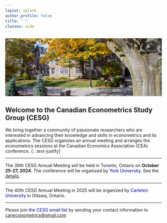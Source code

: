 ```yaml
---
layout: splash
author_profile: false
title: " "
classes: wide
---
```


![](assets/images/landing.jpg)

## Welcome to the Canadian Econometrics Study Group (CESG)

We bring together a community of passionate researchers who are interested in advancing their knowledge and skills in econometrics and its applications. The CESG organizes an annual meeting and arranges the econometrics sessions at the Canadian Economics Association (CEA) conference.
{: .text-justify}

----

The 39th CESG Annual Meeting will be held in Toronto, Ontario on **October 25-27, 2024**. The conference will be organized by  <span style="color:#000099">York University</span>. See the [details](/annualMeeting/current/details/).	

----

The 40th CESG Annual Meeting in 2025 will be organized by <span style="color:#000099">Carleton University</span> in Ottawa, Ontario. 

----

Please join <span style="color: darkblue;">the CESG email list</span> by sending your contact information to <a href="mailto:caneconometrics@gmail.com">caneconometrics@gmail.com</a>
